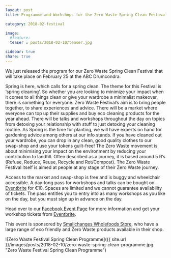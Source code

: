 ```yaml
---
layout: post
title: Programme and Workshops for the Zero Waste Spring Clean Festival

category: 2018-02-festival

image:
  #feature: 
  teaser : posts/2018-02-10/teaser.jpg

sidebar: true
share: true
---
```


We just released the program for our Zero Waste Spring Clean Festival that will take place on February 25 at the ABC Drumcondra.

Spring is here, which calls for a spring clean. The theme for this Festival is ‘spring cleaning’. So whether you are looking to minimize your impact when it comes to all things clean or give your wardrobe a minimalist makeover, there is something for everyone.
Zero Waste Festival’s aim is to bring people together, to share experiences and advice. There will be a market where everyone can top up their supplies and buy eco cleaning products for the year ahead. There will be talks and workshops throughout the day on topics from detoxing your relationship with stuff to just detoxing your cleaning routine. As Spring is the time for planting, we will have experts on hand for gardening advice among others at our info stands. If you have cleaned out your wardrobe, you can drop in any clean, good quality clothes to our swap-shop and use your tokens guilt-free! 
The Zero Waste movement is about minimising your impact on the environment by reducing your contribution to landfill. Often described as a journey, it is based around 5 R’s (Refuse, Reduce, Reuse, Recycle and Rot/Compost). The Zero Waste Festival itself is aimed at people at any stage of their Zero Waste journey. 

Access to the market and swap-shop is free and is buggy and wheelchair accessible. A day-long pass for workshops and talks can be bought on [Eventbrite](https://www.eventbrite.ie/e/workshop-talk-pass-for-zero-waste-spring-clean-festival-tickets-42846506053) for €10. Spaces are limited and we cannot guarantee availability of tickets. The pass entitles you to entry into as many workshops as you like on the day, but you must sign up in advance on the day.

Head over to our [Facebook Event Page](https://www.facebook.com/events/108604253291193) for more information and get your workshop tickets from [Eventbrite](https://www.eventbrite.ie/e/workshop-talk-pass-for-zero-waste-spring-clean-festival-tickets-42846506053).

This event is sponsored by [Smallchanges Wholefoods Store](https://www.facebook.com/smallchangesshop/), who have a large range of eco friendly and Zero Waste products available in their shop.

![Zero Waste Festival Spring Clean Programme]({{ site.url }}/images/posts/2018-02-10/zero-waste-spring-clean-programme.jpg "Zero Waste Festival Spring Clean Programme")

